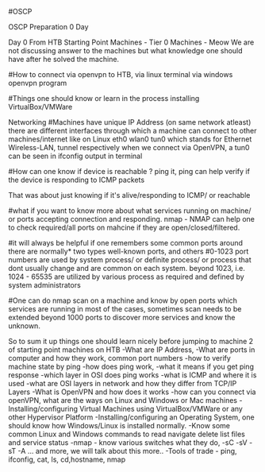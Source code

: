 #OSCP

OSCP Preparation 0 Day 

Day 0
From HTB Starting Point Machines - Tier 0 Machines - Meow
We are not discussing answer to the machines but what knowledge one should have after he solved the machine.

#How to connect via openvpn to HTB,
via linux terminal
via windows openvpn program

#Things one should know or learn in the process
installing VirtualBox/VMWare

Networking
#Machines have unique IP Address (on same network atleast)
there are different interfaces through which a machine can connect to other machines/internet
like on Linux eth0 wlan0 tun0 which stands for Ethernet Wireless-LAN, tunnel respectively
when we connect via OpenVPN, a tun0 can be seen in ifconfig output in terminal


#How can one know if device is reachable ?
ping it,
ping can help verify if the device is responding to ICMP packets

That was about just knowing if it's alive/responding to ICMP/ or reachable

#what if you want to know more about what services running on machine/ or ports accepting connection and responding.
nmap - NMAP can help one to check required/all ports on mahcine if they are open/closed/filtered.

#it will always be helpful if one remembers some common ports around
there are normally* two types well-known ports, and others
#0-1023 port numbers are used by system process/ or definite process/ or process that dont usually change and are common on each system.
beyond 1023, i.e. 1024 - 65535 are utilized by various process as required and defined by system administrators


#One can do nmap scan on a machine and know by open ports which services are running in most of the cases,
sometimes scan needs to be extended beyond 1000 ports to discover more services and know the unknown.

So to sum it up
things one should learn nicely before jumping to machine 2 of starting point machines on HTB
-What are IP Address,
-What are ports in computer and how they work, common port numbers
-how to verify machine state by ping
-how does ping work, 
-what it means if you get ping response
-which layer in OSI does ping works
-what is ICMP and where it is used
-what are OSI layers in network and how they differ from TCP/IP Layers
-What is OpenVPN and how does it works
-how can you connect via openVPN, what are the ways on  Linux and Windows or Mac machines
-Installing/configuring Virtual Machines using VirtualBox/VMWare or any other Hypervisor Platform
-Installing/configuring an Operating System, one should know how Windows/Linux is installed normally.
-Know some common Linux and Windows commands to read navigate delete list files and service status 
-nmap - know various switches what they do, -sC -sV -sT -A ... and more, we will talk about this more..
-Tools of trade - ping, ifconfig, cat, ls, cd,hostname, nmap
